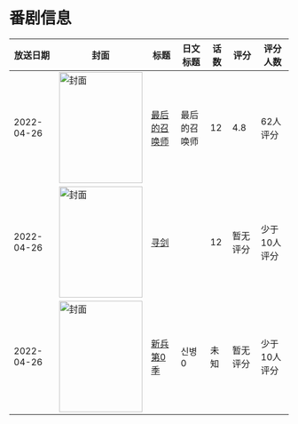 # 番剧信息

|放送日期|封面|标题|日文标题|话数|评分|评分人数|
|---|---|---|---|---|---|---|
|2022-04-26|<img src="//lain.bgm.tv/pic/cover/c/25/de/268449_HX5xR.jpg" alt="封面" style="width:150px;height:200px;object-fit:cover;">|[最后的召唤师](https://bangumi.tv/subject/268449)|最后的召唤师|12|4.8|62人评分|
|2022-04-26|<img src="//lain.bgm.tv/pic/cover/c/08/2d/378472_mfmDe.jpg" alt="封面" style="width:150px;height:200px;object-fit:cover;">|[寻剑](https://bangumi.tv/subject/378472)||12|暂无评分|少于10人评分|
|2022-04-26|<img src="//lain.bgm.tv/pic/cover/c/56/ee/399392_sMku0.jpg" alt="封面" style="width:150px;height:200px;object-fit:cover;">|[新兵 第0季](https://bangumi.tv/subject/399392)|신병0|未知|暂无评分|少于10人评分|
